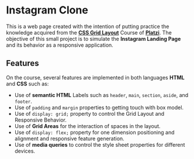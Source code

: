 # Instagram Clone
This is a web page created with the intention of putting practice the knowledge acquired from the [**CSS Grid Layout**](https://platzi.com/clases/css-grid-layout/?__cf_chl_jschl_tk__=36fc8b4d4acb91caabd8fc165606b94843917464-1603478245-0-AeDvv72r4SbLBBORXtY5tvxEjYhYdYQqfn2Fy_7Zcs9d2fBVlIoA7lYdkrARNjsRjsR0EhJvwoULJKkTzbqjvHbuQbwYaqV_n-Gw7UxVkJeOYEyqRUS9uY3F2EpYi-PFsACz4nwCGxQRTeft3WvG7xdsm_DVosY5Kq1nabR-5vvNv3YWW8109q7CwZ1IaIXAGxK6AijDORB1Tf8l2IGAicZoF-tWoc1s_1Ka2UhRNNjY351zemiI65nbEaKch3ISHAln2H7kP4YETh7brk4yc9cRgQiRigEBMVqQuReaUzbskv22FJM2WKM4fI4rY2WrtY9_qZ6YUgf80Z2LNS1Hoyzl_W7ehQzQIWbG7lxNl5nZ) Course of [**Platzi**](https://platzi.com/).
The objective of this small project is to simulate the **Instagram Landing Page** and its behavior as a responsive application.

## Features
On the course, several features are implemented in both languages **HTML** and **CSS** such as:

 - Use of **semantic HTML** Labels such as `header`, `main`, `section`, `aside`, and `footer`.
 - Use of `padding` and `margin` properties to getting touch with box model.
 - Use of `display: grid;` property to control the Grid Layout and Responsive Behavior.
 - Use of **Grid Areas** for the interaction of spaces in the layout.
 - Use of `display: flex;` property for one dimension positioning and alignment and responsive feature generation.
 - Use of **media queries** to control the style sheet properties for different devices.